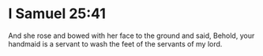 # I Samuel 25:41

And she rose and bowed with her face to the ground and said, Behold, your handmaid is a servant to wash the feet of the servants of my lord.
